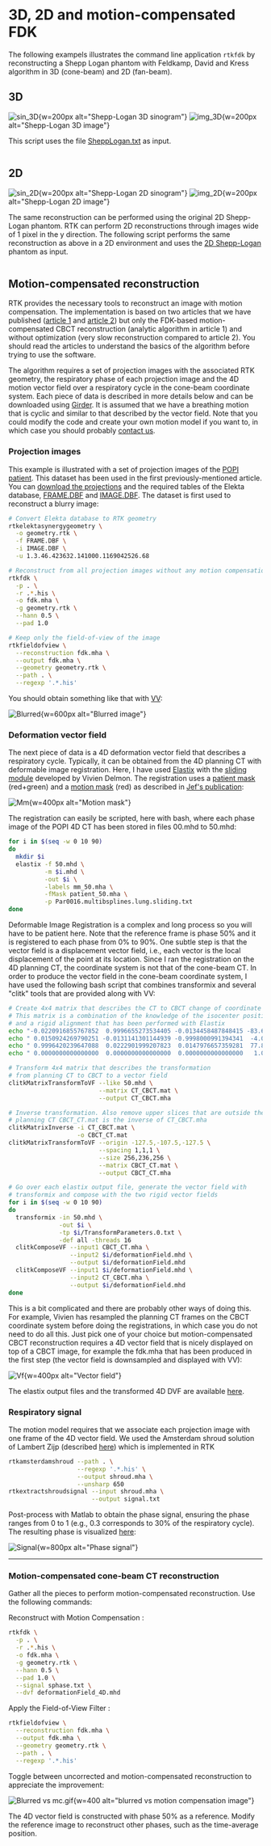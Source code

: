 # 3D, 2D and motion-compensated FDK

The following exampels illustrates the command line application `rtkfdk` by reconstructing a Shepp Logan phantom with Feldkamp, David and Kress algorithm in 3D (cone-beam) and 2D (fan-beam).

## 3D

![sin_3D](SheppLogan-3D-Sinogram.png){w=200px alt="Shepp-Logan 3D sinogram"}
![img_3D](SheppLogan-3D.png){w=200px alt="Shepp-Logan 3D image"}

This script uses the file [SheppLogan.txt](https://data.kitware.com/api/v1/item/5b179c938d777f15ebe2020b/download) as input.

```{literalinclude} FDK3D.sh
```

## 2D

![sin_2D](SheppLogan-2D-Sinogram.png){w=200px alt="Shepp-Logan 2D sinogram"}
![img_2D](SheppLogan-2D.png){w=200px alt="Shepp-Logan 2D image"}

The same reconstruction can be performed using the original 2D Shepp-Logan phantom.
RTK can perform 2D reconstructions through images wide of 1 pixel in the y direction.
The following script performs the same reconstruction as above in a 2D environment and uses the [2D Shepp-Logan](http://wiki.openrtk.org/images/7/73/SheppLogan-2d.txt) phantom as input.

```{literalinclude} FDK2D.sh
```

## Motion-compensated reconstruction

RTK provides the necessary tools to reconstruct an image with motion compensation. The implementation is based on two articles that we have published ([article 1](https://hal.archives-ouvertes.fr/hal-00443440) and [article 2](https://hal.archives-ouvertes.fr/hal-01967313)) but only the FDK-based motion-compensated CBCT reconstruction (analytic algorithm in article 1) and without optimization (very slow reconstruction compared to article 2). You should read the articles to understand the basics of the algorithm before trying to use the software.

The algorithm requires a set of projection images with the associated RTK geometry, the respiratory phase of each projection image and the 4D motion vector field over a respiratory cycle in the cone-beam coordinate system. Each piece of data is described in more details below and can be downloaded using [Girder](https://data.kitware.com/#collection/5a7706878d777f0649e04776). It is assumed that we have a breathing motion that is cyclic and similar to that described by the vector field. Note that you could modify the code and create your own motion model if you want to, in which case you should probably [contact us](http://www.openrtk.org/RTK/project/contactus.html).

### Projection images

This example is illustrated with a set of projection images of the [POPI patient](http://www.creatis.insa-lyon.fr/rio/popi-model_original_page). This dataset has been used in the first previously-mentioned article. You can [download the projections](https://data.kitware.com/api/v1/item/5be99af88d777f2179a2e144/download) and the required tables of the Elekta database, [FRAME.DBF](https://data.kitware.com/api/v1/item/5be99a068d777f2179a2cf4f/download) and [IMAGE.DBF](https://data.kitware.com/api/v1/item/5be99a078d777f2179a2cf65/download). The dataset is first used to reconstruct a blurry image:

```bash
# Convert Elekta database to RTK geometry
rtkelektasynergygeometry \
  -o geometry.rtk \
  -f FRAME.DBF \
  -i IMAGE.DBF \
  -u 1.3.46.423632.141000.1169042526.68

# Reconstruct from all projection images without any motion compensation
rtkfdk \
  -p . \
  -r .*.his \
  -o fdk.mha \
  -g geometry.rtk \
  --hann 0.5 \
  --pad 1.0

# Keep only the field-of-view of the image
rtkfieldofview \
  --reconstruction fdk.mha \
  --output fdk.mha \
  --geometry geometry.rtk \
  --path . \
  --regexp '.*.his'
```

You should obtain something like that with [VV](http://vv.creatis.insa-lyon.fr/):

![Blurred](Blurred.jpg){w=600px alt="Blurred image"}

### Deformation vector field

The next piece of data is a 4D deformation vector field that describes a respiratory cycle. Typically, it can be obtained from the 4D planning CT with deformable image registration. Here, I have used [Elastix](http://elastix.lumc.nl/) with the [sliding module](http://elastix.lumc.nl/modelzoo/par0016) developed by Vivien Delmon. The registration uses a [patient mask](https://data.kitware.com/api/v1/item/5be99a408d777f2179a2dde8/download) (red+green) and a [motion mask](https://data.kitware.com/api/v1/item/5be99a088d777f2179a2cf6f/download) (red) as described in [Jef's publication](http://www.creatis.insa-lyon.fr/site/fr/publications/VAND-12):

![Mm](MotionMask.jpg){w=400px alt="Motion mask"}

The registration can easily be scripted, here with bash, where each phase image of the POPI 4D CT has been stored in files 00.mhd to 50.mhd:

```bash
for i in $(seq -w 0 10 90)
do
  mkdir $i
  elastix -f 50.mhd \
          -m $i.mhd \
          -out $i \
          -labels mm_50.mha \
          -fMask patient_50.mha \
          -p Par0016.multibsplines.lung.sliding.txt
done
```

Deformable Image Registration is a complex and long process so you will have to be patient here. Note that the reference frame is phase 50% and it is registered to each phase from 0% to 90%. One subtle step is that the vector field is a displacement vector field, i.e., each vector is the local displacement of the point at its location. Since I ran the registration on the 4D planning CT, the coordinate system is not that of the cone-beam CT. In order to produce the vector field in the cone-beam coordinate system, I have used the following bash script that combines transformix and several "clitk" tools that are provided along with VV:

```bash
# Create 4x4 matrix that describes the CT to CBCT change of coordinate system.
# This matrix is a combination of the knowledge of the isocenter position / axes orientation
# and a rigid alignment that has been performed with Elastix
echo "-0.0220916855767852  0.9996655273534405 -0.0134458487848415 -83.6625731437426197"  >CT_CBCT.mat
echo " 0.0150924269790251 -0.0131141301144939 -0.9998000991394341  -4.0763571826687057" >>CT_CBCT.mat
echo " 0.9996420239647088  0.0222901999207823  0.0147976657359281  77.8903364738220034" >>CT_CBCT.mat
echo " 0.0000000000000000  0.0000000000000000  0.0000000000000000   1.0000000000000000" >>CT_CBCT.mat

# Transform 4x4 matrix that describes the transformation
# from planning CT to CBCT to a vector field
clitkMatrixTransformToVF --like 50.mhd \
                         --matrix CT_CBCT.mat \
                         --output CT_CBCT.mha

# Inverse transformation. Also remove upper slices that are outside the
# planning CT CBCT_CT.mat is the inverse of CT_CBCT.mha
clitkMatrixInverse -i CT_CBCT.mat \
                   -o CBCT_CT.mat
clitkMatrixTransformToVF --origin -127.5,-107.5,-127.5 \
                         --spacing 1,1,1 \
                         --size 256,236,256 \
                         --matrix CBCT_CT.mat \
                         --output CBCT_CT.mha

# Go over each elastix output file, generate the vector field with
# transformix and compose with the two rigid vector fields
for i in $(seq -w 0 10 90)
do
  transformix -in 50.mhd \
              -out $i \
              -tp $i/TransformParameters.0.txt \
              -def all -threads 16
  clitkComposeVF --input1 CBCT_CT.mha \
                 --input2 $i/deformationField.mhd \
                 --output $i/deformationField.mhd
  clitkComposeVF --input1 $i/deformationField.mhd \
                 --input2 CT_CBCT.mha \
                 --output $i/deformationField.mhd
done
```

This is a bit complicated and there are probably other ways of doing this. For example, Vivien has resampled the planning CT frames on the CBCT coordinate system before doing the registrations, in which case you do not need to do all this. Just pick one of your choice but motion-compensated CBCT reconstruction requires a 4D vector field that is nicely displayed on top of a CBCT image, for example the fdk.mha that has been produced in the first step (the vector field is downsampled and displayed with VV):

![Vf](VectorField.gif){w=400px alt="Vector field"}

The elastix output files and the transformed 4D DVF are available [here](https://data.kitware.com/api/v1/item/5be99a058d777f2179a2cf42/download).

### Respiratory signal

The motion model requires that we associate each projection image with one frame of the 4D vector field. We used the Amsterdam shroud solution of Lambert Zijp (described [here](http://www.creatis.insa-lyon.fr/site/fr/publications/RIT-12a)) which is implemented in RTK

```bash
rtkamsterdamshroud --path . \
                   --regexp '.*.his' \
                   --output shroud.mha \
                   --unsharp 650
rtkextractshroudsignal --input shroud.mha \
                       --output signal.txt
```

Post-process with Matlab to obtain the phase signal, ensuring the phase ranges from 0 to 1 (e.g., 0.3 corresponds to 30% of the respiratory cycle). The resulting phase is visualized [here](https://data.kitware.com/api/v1/item/5be99af98d777f2179a2e160/download):

![Signal](Signal.jpg){w=800px alt="Phase signal"}

---

### Motion-compensated cone-beam CT reconstruction

Gather all the pieces to perform motion-compensated reconstruction. Use the following commands:

Reconstruct with Motion Compensation :
```bash
rtkfdk \
  -p . \
  -r .*.his \
  -o fdk.mha \
  -g geometry.rtk \
  --hann 0.5 \
  --pad 1.0 \
  --signal sphase.txt \
  --dvf deformationField_4D.mhd
```

Apply the Field-of-View Filter :
```bash
rtkfieldofview \
  --reconstruction fdk.mha \
  --output fdk.mha \
  --geometry geometry.rtk \
  --path . \
  --regexp '.*.his'
```

Toggle between uncorrected and motion-compensated reconstruction to appreciate the improvement:

![Blurred vs mc.gif](Blurred_vs_mc.gif){w=400 alt="blurred vs motion compensation image"}

The 4D vector field is constructed with phase 50% as a reference. Modify the reference image to reconstruct other phases, such as the time-average position.

